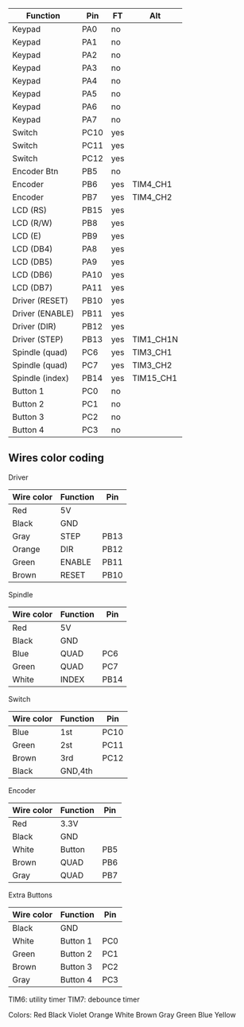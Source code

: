 | Function      | Pin | FT | Alt     |
| --------------|-----|----|---------|
|Keypad         |PA0  |no  |         |
|Keypad         |PA1  |no  |         |
|Keypad         |PA2  |no  |         |
|Keypad         |PA3  |no  |         |
|Keypad         |PA4  |no  |         |
|Keypad         |PA5  |no  |         |
|Keypad         |PA6  |no  |         |
|Keypad         |PA7  |no  |         |
|Switch         |PC10 |yes |         |
|Switch         |PC11 |yes |         |
|Switch         |PC12 |yes |         |
|Encoder Btn    |PB5  |no  |         |
|Encoder        |PB6  |yes |TIM4_CH1 |
|Encoder        |PB7  |yes |TIM4_CH2 |
|LCD (RS)       |PB15 |yes |         |
|LCD (R/W)      |PB8  |yes |         |
|LCD (E)        |PB9  |yes |         |
|LCD (DB4)      |PA8  |yes |         |
|LCD (DB5)      |PA9  |yes |         |
|LCD (DB6)      |PA10 |yes |         |
|LCD (DB7)      |PA11 |yes |         |
|Driver (RESET) |PB10 |yes |         |
|Driver (ENABLE)|PB11 |yes |         |
|Driver (DIR)   |PB12 |yes |         |
|Driver (STEP)  |PB13 |yes |TIM1_CH1N|
|Spindle (quad) |PC6  |yes |TIM3_CH1 |
|Spindle (quad) |PC7  |yes |TIM3_CH2 |
|Spindle (index)|PB14 |yes |TIM15_CH1|
|Button 1       |PC0  |no  |         |
|Button 2       |PC1  |no  |         |
|Button 3       |PC2  |no  |         |
|Button 4       |PC3  |no  |         |


Wires color coding
------------------

Driver

|Wire color|Function|Pin |
|----------|--------|----|
|Red       |5V      |    |
|Black     |GND     |    |
|Gray      |STEP    |PB13|
|Orange    |DIR     |PB12|
|Green     |ENABLE  |PB11|
|Brown     |RESET   |PB10|

Spindle

|Wire color|Function|Pin |
|----------|--------|----|
|Red       |5V      |    |
|Black     |GND     |    |
|Blue      |QUAD    |PC6 |
|Green     |QUAD    |PC7 |
|White     |INDEX   |PB14|

Switch

|Wire color|Function|Pin |
|----------|--------|----|
|Blue      |1st     |PC10|
|Green     |2st     |PC11|
|Brown     |3rd     |PC12|
|Black     |GND,4th |    |

Encoder

|Wire color|Function|Pin |
|----------|--------|----|
|Red       |3.3V    |    |
|Black     |GND     |    |
|White     |Button  |PB5 |
|Brown     |QUAD    |PB6 |
|Gray      |QUAD    |PB7 |

Extra Buttons

|Wire color|Function|Pin |
|----------|--------|----|
|Black     |GND     |    |
|White     |Button 1|PC0 |
|Green     |Button 2|PC1 |
|Brown     |Button 3|PC2 |
|Gray      |Button 4|PC3 |


TIM6: utility timer
TIM7: debounce timer

Colors:
Red
Black
Violet
Orange
White
Brown
Gray
Green
Blue
Yellow

